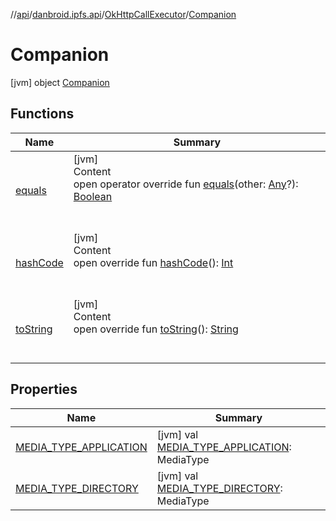 //[api](../../../index.md)/[danbroid.ipfs.api](../../index.md)/[OkHttpCallExecutor](../index.md)/[Companion](index.md)



# Companion  
 [jvm] object [Companion](index.md)   


## Functions  
  
|  Name|  Summary| 
|---|---|
| [equals](index.md#kotlin/Any/equals/#kotlin.Any?/PointingToDeclaration/)| [jvm]  <br>Content  <br>open operator override fun [equals](index.md#kotlin/Any/equals/#kotlin.Any?/PointingToDeclaration/)(other: [Any](https://kotlinlang.org/api/latest/jvm/stdlib/kotlin/-any/index.html)?): [Boolean](https://kotlinlang.org/api/latest/jvm/stdlib/kotlin/-boolean/index.html)  <br><br><br>
| [hashCode](index.md#kotlin/Any/hashCode/#/PointingToDeclaration/)| [jvm]  <br>Content  <br>open override fun [hashCode](index.md#kotlin/Any/hashCode/#/PointingToDeclaration/)(): [Int](https://kotlinlang.org/api/latest/jvm/stdlib/kotlin/-int/index.html)  <br><br><br>
| [toString](index.md#kotlin/Any/toString/#/PointingToDeclaration/)| [jvm]  <br>Content  <br>open override fun [toString](index.md#kotlin/Any/toString/#/PointingToDeclaration/)(): [String](https://kotlinlang.org/api/latest/jvm/stdlib/kotlin/-string/index.html)  <br><br><br>


## Properties  
  
|  Name|  Summary| 
|---|---|
| [MEDIA_TYPE_APPLICATION](index.md#danbroid.ipfs.api/OkHttpCallExecutor.Companion/MEDIA_TYPE_APPLICATION/#/PointingToDeclaration/)|  [jvm] val [MEDIA_TYPE_APPLICATION](index.md#danbroid.ipfs.api/OkHttpCallExecutor.Companion/MEDIA_TYPE_APPLICATION/#/PointingToDeclaration/): MediaType   <br>
| [MEDIA_TYPE_DIRECTORY](index.md#danbroid.ipfs.api/OkHttpCallExecutor.Companion/MEDIA_TYPE_DIRECTORY/#/PointingToDeclaration/)|  [jvm] val [MEDIA_TYPE_DIRECTORY](index.md#danbroid.ipfs.api/OkHttpCallExecutor.Companion/MEDIA_TYPE_DIRECTORY/#/PointingToDeclaration/): MediaType   <br>

